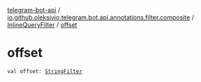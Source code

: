 [telegram-bot-api](../../index.md) / [io.github.oleksivio.telegram.bot.api.annotations.filter.composite](../index.md) / [InlineQueryFilter](index.md) / [offset](./offset.md)

# offset

`val offset: `[`StringFilter`](../../io.github.oleksivio.telegram.bot.api.annotations.filter.primitive/-string-filter/index.md)